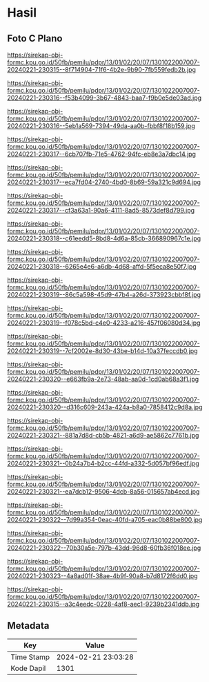 # Hasil

## Foto C Plano

https://sirekap-obj-formc.kpu.go.id/50fb/pemilu/pdpr/13/01/02/20/07/1301022007007-20240221-230315--8f714904-71f6-4b2e-9b90-7fb559fedb2b.jpg

https://sirekap-obj-formc.kpu.go.id/50fb/pemilu/pdpr/13/01/02/20/07/1301022007007-20240221-230316--f53b4099-3b67-4843-baa7-f9b0e5de03ad.jpg

https://sirekap-obj-formc.kpu.go.id/50fb/pemilu/pdpr/13/01/02/20/07/1301022007007-20240221-230316--5eb1a569-7394-49da-aa0b-fbbf8f18b159.jpg

https://sirekap-obj-formc.kpu.go.id/50fb/pemilu/pdpr/13/01/02/20/07/1301022007007-20240221-230317--6cb707fb-71e5-4762-94fc-eb8e3a7dbc14.jpg

https://sirekap-obj-formc.kpu.go.id/50fb/pemilu/pdpr/13/01/02/20/07/1301022007007-20240221-230317--eca7fd04-2740-4bd0-8b69-59a321c9d694.jpg

https://sirekap-obj-formc.kpu.go.id/50fb/pemilu/pdpr/13/01/02/20/07/1301022007007-20240221-230317--cf3a63a1-90a6-4111-8ad5-8573def8d799.jpg

https://sirekap-obj-formc.kpu.go.id/50fb/pemilu/pdpr/13/01/02/20/07/1301022007007-20240221-230318--c61eedd5-8bd8-4d6a-85cb-366890967c1e.jpg

https://sirekap-obj-formc.kpu.go.id/50fb/pemilu/pdpr/13/01/02/20/07/1301022007007-20240221-230318--6265e4e6-a6db-4d68-affd-5f5eca8e50f7.jpg

https://sirekap-obj-formc.kpu.go.id/50fb/pemilu/pdpr/13/01/02/20/07/1301022007007-20240221-230319--86c5a598-45d9-47b4-a26d-373923cbbf8f.jpg

https://sirekap-obj-formc.kpu.go.id/50fb/pemilu/pdpr/13/01/02/20/07/1301022007007-20240221-230319--f078c5bd-c4e0-4233-a216-457f06080d34.jpg

https://sirekap-obj-formc.kpu.go.id/50fb/pemilu/pdpr/13/01/02/20/07/1301022007007-20240221-230319--7cf2002e-8d30-43be-b14d-10a37feccdb0.jpg

https://sirekap-obj-formc.kpu.go.id/50fb/pemilu/pdpr/13/01/02/20/07/1301022007007-20240221-230320--e663fb9a-2e73-48ab-aa0d-1cd0ab68a3f1.jpg

https://sirekap-obj-formc.kpu.go.id/50fb/pemilu/pdpr/13/01/02/20/07/1301022007007-20240221-230320--d316c609-243a-424a-b8a0-7858412c9d8a.jpg

https://sirekap-obj-formc.kpu.go.id/50fb/pemilu/pdpr/13/01/02/20/07/1301022007007-20240221-230321--881a7d8d-cb5b-4821-a6d9-ae5862c7761b.jpg

https://sirekap-obj-formc.kpu.go.id/50fb/pemilu/pdpr/13/01/02/20/07/1301022007007-20240221-230321--0b24a7b4-b2cc-44fd-a332-5d057bf96edf.jpg

https://sirekap-obj-formc.kpu.go.id/50fb/pemilu/pdpr/13/01/02/20/07/1301022007007-20240221-230321--ea7dcb12-9506-4dcb-8a56-015657ab4ecd.jpg

https://sirekap-obj-formc.kpu.go.id/50fb/pemilu/pdpr/13/01/02/20/07/1301022007007-20240221-230322--7d99a354-0eac-40fd-a705-eac0b88be800.jpg

https://sirekap-obj-formc.kpu.go.id/50fb/pemilu/pdpr/13/01/02/20/07/1301022007007-20240221-230322--70b30a5e-797b-43dd-96d8-60fb36f018ee.jpg

https://sirekap-obj-formc.kpu.go.id/50fb/pemilu/pdpr/13/01/02/20/07/1301022007007-20240221-230323--4a8ad01f-38ae-4b9f-90a8-b7d8172f6dd0.jpg

https://sirekap-obj-formc.kpu.go.id/50fb/pemilu/pdpr/13/01/02/20/07/1301022007007-20240221-230315--a3c4eedc-0228-4af8-aec1-9239b2341ddb.jpg


## Metadata

| Key        | Value               |
| ---------- | ------------------- |
| Time Stamp | 2024-02-21 23:03:28 |
| Kode Dapil | 1301                |



